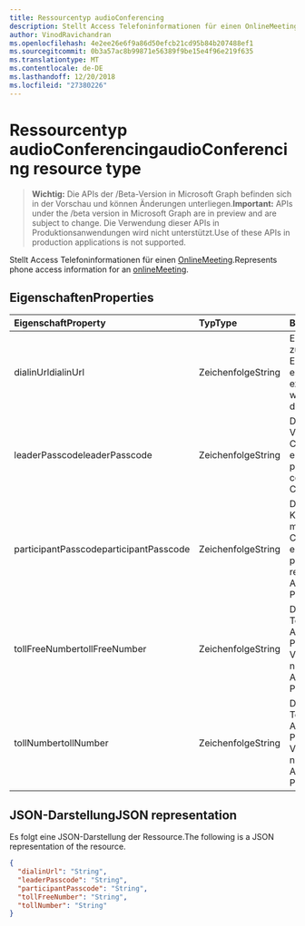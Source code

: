 ```yaml
---
title: Ressourcentyp audioConferencing
description: Stellt Access Telefoninformationen für einen OnlineMeeting.
author: VinodRavichandran
ms.openlocfilehash: 4e2ee26e6f9a86d50efcb21cd95b84b207488ef1
ms.sourcegitcommit: 0b3a57ac8b99871e56389f9be15e4f96e219f635
ms.translationtype: MT
ms.contentlocale: de-DE
ms.lasthandoff: 12/20/2018
ms.locfileid: "27380226"
---
```

# <a name="audioconferencing-resource-type"></a><span data-ttu-id="4d373-103">Ressourcentyp audioConferencing</span><span class="sxs-lookup"><span data-stu-id="4d373-103">audioConferencing resource type</span></span>

> <span data-ttu-id="4d373-104">**Wichtig:** Die APIs der /Beta-Version in Microsoft Graph befinden sich in der Vorschau und können Änderungen unterliegen.</span><span class="sxs-lookup"><span data-stu-id="4d373-104">**Important:** APIs under the /beta version in Microsoft Graph are in preview and are subject to change.</span></span> <span data-ttu-id="4d373-105">Die Verwendung dieser APIs in Produktionsanwendungen wird nicht unterstützt.</span><span class="sxs-lookup"><span data-stu-id="4d373-105">Use of these APIs in production applications is not supported.</span></span>

<span data-ttu-id="4d373-106">Stellt Access Telefoninformationen für einen [OnlineMeeting](onlinemeeting.md).</span><span class="sxs-lookup"><span data-stu-id="4d373-106">Represents phone access information for an [onlineMeeting](onlinemeeting.md).</span></span>

## <a name="properties"></a><span data-ttu-id="4d373-107">Eigenschaften</span><span class="sxs-lookup"><span data-stu-id="4d373-107">Properties</span></span>

| <span data-ttu-id="4d373-108">Eigenschaft</span><span class="sxs-lookup"><span data-stu-id="4d373-108">Property</span></span>            | <span data-ttu-id="4d373-109">Typ</span><span class="sxs-lookup"><span data-stu-id="4d373-109">Type</span></span>    | <span data-ttu-id="4d373-110">Beschreibung</span><span class="sxs-lookup"><span data-stu-id="4d373-110">Description</span></span>                                                                    |
|:--------------------|:--------|:-------------------------------------------------------------------------------|
| <span data-ttu-id="4d373-111">dialinUrl</span><span class="sxs-lookup"><span data-stu-id="4d373-111">dialinUrl</span></span>           | <span data-ttu-id="4d373-112">Zeichenfolge</span><span class="sxs-lookup"><span data-stu-id="4d373-112">String</span></span>  | <span data-ttu-id="4d373-113">Eine URL, die extern zugängliche Webseite, die Einwahlinformationen enthält.</span><span class="sxs-lookup"><span data-stu-id="4d373-113">A URL to the externally-accessible web page that contains dial-in information.</span></span> |
| <span data-ttu-id="4d373-114">leaderPasscode</span><span class="sxs-lookup"><span data-stu-id="4d373-114">leaderPasscode</span></span>      | <span data-ttu-id="4d373-115">Zeichenfolge</span><span class="sxs-lookup"><span data-stu-id="4d373-115">String</span></span>  | <span data-ttu-id="4d373-116">Der Leiter Kennwort zum Verbinden mit dem Audio Conference Provider erforderlich.</span><span class="sxs-lookup"><span data-stu-id="4d373-116">The leader password required to connect to the Audio Conference Provider.</span></span>      |
| <span data-ttu-id="4d373-117">participantPasscode</span><span class="sxs-lookup"><span data-stu-id="4d373-117">participantPasscode</span></span> | <span data-ttu-id="4d373-118">Zeichenfolge</span><span class="sxs-lookup"><span data-stu-id="4d373-118">String</span></span>  | <span data-ttu-id="4d373-119">Die Teilnehmer das Kennwort zum Verbinden mit dem Audio Conference Provider erforderlich.</span><span class="sxs-lookup"><span data-stu-id="4d373-119">The participant password required to connect to the Audio Conference Provider.</span></span> |
| <span data-ttu-id="4d373-120">tollFreeNumber</span><span class="sxs-lookup"><span data-stu-id="4d373-120">tollFreeNumber</span></span>      | <span data-ttu-id="4d373-121">Zeichenfolge</span><span class="sxs-lookup"><span data-stu-id="4d373-121">String</span></span>  | <span data-ttu-id="4d373-122">Die gebührenfreie Telefonnummer für die Audio Conference Provider die Verbindung.</span><span class="sxs-lookup"><span data-stu-id="4d373-122">The toll-free number to connect to the Audio Conference Provider.</span></span>              |
| <span data-ttu-id="4d373-123">tollNumber</span><span class="sxs-lookup"><span data-stu-id="4d373-123">tollNumber</span></span>          | <span data-ttu-id="4d373-124">Zeichenfolge</span><span class="sxs-lookup"><span data-stu-id="4d373-124">String</span></span>  | <span data-ttu-id="4d373-125">Die gebührenpflichtige Telefonnummer für die Audio Conference Provider die Verbindung.</span><span class="sxs-lookup"><span data-stu-id="4d373-125">The toll number to connect to the Audio Conference Provider.</span></span>                   |

## <a name="json-representation"></a><span data-ttu-id="4d373-126">JSON-Darstellung</span><span class="sxs-lookup"><span data-stu-id="4d373-126">JSON representation</span></span>

<span data-ttu-id="4d373-127">Es folgt eine JSON-Darstellung der Ressource.</span><span class="sxs-lookup"><span data-stu-id="4d373-127">The following is a JSON representation of the resource.</span></span>

<!-- {
  "blockType": "resource",
  "optionalProperties": [

  ],
  "@odata.type": "microsoft.graph.audioConferencing"
}-->
```json
{
  "dialinUrl": "String",
  "leaderPasscode": "String",
  "participantPasscode": "String",
  "tollFreeNumber": "String",
  "tollNumber": "String"
}
```

<!-- uuid: 8fcb5dbc-d5aa-4681-8e31-b001d5168d79
2015-10-25 14:57:30 UTC -->
<!-- {
  "type": "#page.annotation",
  "description": "audioConferencing resource",
  "keywords": "",
  "section": "documentation",
  "tocPath": ""
}-->
